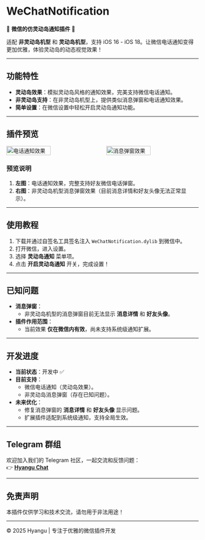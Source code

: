 # **WeChatNotification**  
🌟 **微信的仿灵动岛通知插件** 🌟  

适配 **非灵动岛机型** 和 **灵动岛机型**，支持 iOS 16 - iOS 18。让微信电话通知变得更加优雅，体验灵动岛的动态视觉效果！

---

## **功能特性**  
- **灵动岛效果**：模拟灵动岛风格的通知效果，完美支持微信电话通知。  
- **非灵动岛支持**：在非灵动岛机型上，提供类似消息弹窗和电话通知效果。  
- **简单设置**：在微信设置中轻松开启灵动岛通知功能。  

---

## **插件预览**  

<div style="display: flex; justify-content: space-between; align-items: center;">
  <img src="https://raw.githubusercontent.com/H7ang0/WeChatNotification/main/call_effect.png" alt="电话通知效果" style="width: 48%;">
  <img src="https://raw.githubusercontent.com/H7ang0/WeChatNotification/main/message_popup_bug.png" alt="消息弹窗效果" style="width: 48%;">
</div>  

### **预览说明**  
1. **左图**：电话通知效果，完整支持好友微信电话弹窗。  
2. **右图**：非灵动岛机型消息弹窗效果（目前消息详情和好友头像无法正常显示）。  

---

## **使用教程**  
1. 下载并通过自签名工具签名注入 `WeChatNotification.dylib` 到微信中。  
2. 打开微信，进入设置。  
3. 选择 **灵动岛通知** 菜单项。  
4. 点击 **开启灵动岛通知** 开关，完成设置！  

---

## **已知问题**  
- **消息弹窗**：  
  - 非灵动岛机型的消息弹窗目前无法显示 **消息详情** 和 **好友头像**。  
- **插件作用范围**：  
  - 当前效果 **仅在微信内有效**，尚未支持系统级通知扩展。  

---

## **开发进度**  
- **当前状态**：开发中 ✅  
- **目前支持**：  
  - 微信电话通知（灵动岛效果）。  
  - 非灵动岛消息弹窗（存在已知问题）。  
- **未来优化**：  
  - 修复消息弹窗的 **消息详情** 和 **好友头像** 显示问题。  
  - 扩展插件适配到系统级通知，支持全局生效。  

---

## **Telegram 群组**  
欢迎加入我们的 Telegram 社区，一起交流和反馈问题：  
👉 [**Hyangu Chat**](https://t.me/HyanguChat)  

---

## **免责声明**  
本插件仅供学习和技术交流，请勿用于非法用途！  

---  

© 2025 Hyangu | 专注于优雅的微信插件开发  
